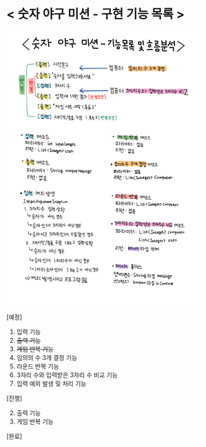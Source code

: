 <h1>
&lt 숫자 야구 미션 - 구현 기능 목록 &gt
</h1>

<img src="./숫자 야구 미션 - 기능목록 및 흐름분석.png" width="450px">

[예정]

1. 입력 기능
2. ~~출력 기능~~
3. ~~게임 반복 기능~~
4. 임의의 수 3개 결정 기능
5. 라운드 반복 기능
6. 3자리 수와 입력받은 3자리 수 비교 기능
7. 입력 예외 발생 및 처리 기능

[진행]

2. 출력 기능
3. 게임 반복 기능

[완료]

